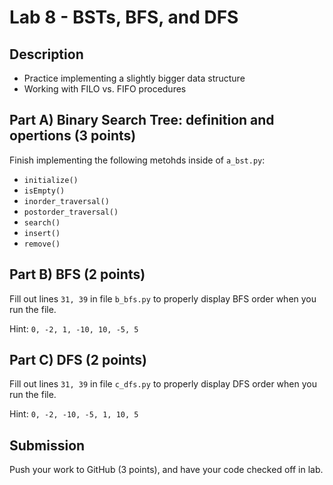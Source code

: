 # Lab 8 - BSTs, BFS, and DFS

## Description

- Practice implementing a slightly bigger data structure
- Working with FILO vs. FIFO procedures

## Part A) Binary Search Tree: definition and opertions (3 points)

Finish implementing the following metohds inside of `a_bst.py`:

* `initialize()`
* `isEmpty()`
* `inorder_traversal()`
* `postorder_traversal()`
* `search()`
* `insert()`
* `remove()`

## Part B) BFS (2 points)

Fill out lines `31, 39` in file `b_bfs.py` to properly display BFS order when you run the file.

Hint: `0, -2, 1, -10, 10, -5, 5`


## Part C) DFS (2 points)

Fill out lines `31, 39` in file `c_dfs.py` to properly display DFS order when you run the file.

Hint: `0, -2, -10, -5, 1, 10, 5`


## Submission

Push your work to GitHub (3 points), and have your code checked off in lab.
